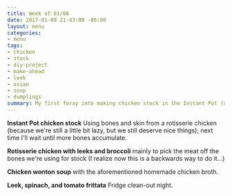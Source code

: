 ```yaml
---
title: Week of 01/08
date: 2017-01-08 21:43:00 -06:00
layout: menu
categories:
- menu
tags:
- chicken
- stock
- diy-project
- make-ahead
- leek
- asian
- soup
- dumplings
summary: My first foray into making chicken stock in the Instant Pot (using rotisserie chicken as a shortcut), plus chicken wonton soup, which may or may not have been the entire reason for making chicken stock in the first place...
---
```


**Instant Pot chicken stock** Using bones and skin from a rotisserie chicken (because we're still a little bit lazy, but we still deserve nice things); next time I'll wait until more bones accumulate.

**Rotisserie chicken with leeks and broccoli** mainly to pick the meat off the bones we're using for stock (I realize now this is a backwards way to do it...)

**Chicken wonton soup** with the aforementioned homemade chicken broth.

**Leek, spinach, and tomato frittata** Fridge clean-out night.
